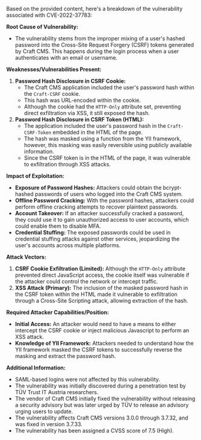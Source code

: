 Based on the provided content, here's a breakdown of the vulnerability associated with CVE-2022-37783:

**Root Cause of Vulnerability:**
- The vulnerability stems from the improper mixing of a user's hashed password into the Cross-Site Request Forgery (CSRF) tokens generated by Craft CMS. This happens during the login process when a user authenticates with an email or username.

**Weaknesses/Vulnerabilities Present:**
1.  **Password Hash Disclosure in CSRF Cookie:**
    -  The Craft CMS application included the user's password hash within the `Craft-CSRF` cookie.
    -  This hash was URL-encoded within the cookie.
    - Although the cookie had the `HTTP-Only` attribute set, preventing direct exfiltration via XSS, it still exposed the hash.
2.  **Password Hash Disclosure in CSRF Token (HTML):**
    - The application included the user's password hash in the `Craft-CSRF-Token` embedded in the HTML of the page.
    - The hash was masked using a function from the YII framework, however, this masking was easily reversible using publicly available information.
    - Since the CSRF token is in the HTML of the page, it was vulnerable to exfiltration through XSS attacks.

**Impact of Exploitation:**
- **Exposure of Password Hashes:** Attackers could obtain the bcrypt-hashed passwords of users who logged into the Craft CMS system.
- **Offline Password Cracking:** With the password hashes, attackers could perform offline cracking attempts to recover plaintext passwords.
- **Account Takeover:** If an attacker successfully cracked a password, they could use it to gain unauthorized access to user accounts, which could enable them to disable MFA.
- **Credential Stuffing:** The exposed passwords could be used in credential stuffing attacks against other services, jeopardizing the user's accounts across multiple platforms.

**Attack Vectors:**
1.  **CSRF Cookie Exfiltration (Limited):** Although the `HTTP-Only` attribute prevented direct JavaScript access, the cookie itself was vulnerable if the attacker could control the network or intercept traffic.
2.  **XSS Attack (Primary):** The inclusion of the masked password hash in the CSRF token within the HTML made it vulnerable to exfiltration through a Cross-Site Scripting attack, allowing extraction of the hash.

**Required Attacker Capabilities/Position:**
- **Initial Access:** An attacker would need to have a means to either intercept the CSRF cookie or inject malicious Javascript to perform an XSS attack.
- **Knowledge of YII Framework:** Attackers needed to understand how the YII framework masked the CSRF tokens to successfully reverse the masking and extract the password hash.

**Additional Information:**
- SAML-based logins were not affected by this vulnerability.
- The vulnerability was initially discovered during a penetration test by TÜV Trust IT Austria researchers.
- The vendor of Craft CMS initially fixed the vulnerability without releasing a security advisory but was later urged by TÜV to release an advisory urging users to update.
- The vulnerability affects Craft CMS versions 3.0.0 through 3.7.32, and was fixed in version 3.7.33.
- The vulnerability has been assigned a CVSS score of 7.5 (High).